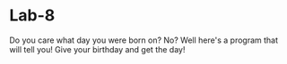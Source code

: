 # Lab-8
Do you care what day you were born on? No? Well here's a program that will tell you!
Give your birthday and get the day!
